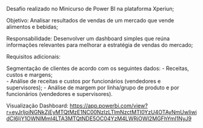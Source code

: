 Desafio realizado no Minicurso de Power BI na plataforma Xperiun;

Objetivo: Analisar resultados de vendas de um mercado que vende alimentos e bebidas; 

Responsabilidade: Desenvolver um dashboard simples que reúna informações relevantes para melhorar a estratégia de vendas do mercado; 

Requisitos adicionais:

Segmentação de clientes de acordo com os seguintes dados:
    - Receitas, custos e margens;  
    - Análise de receitas e custos por funcionários (vendedores e supervisores); 
    - Análise de margem  por linha/grupo de produto e por funcionários (vendedores e supervisores). 

Visualização Dashboard: https://app.powerbi.com/view?r=eyJrIjoiNGNkZjEyMTQtMzE1NC00NzIzLTlmNzctMTI0YzU4OTAyNmUwIiwidCI6IjY1OWNlMmI4LTA3MTQtNDE5OC04YzM4LWRjOWI2MGFhYmI1NyJ9  
